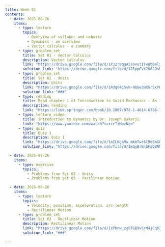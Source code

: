 ```yaml
---
title: Week 01
contents:
  - date: 2025-08-26
    items:
      - type: lecture
        topics:
          - Overview of syllabus and website
          - Dynamics - an overview
          - Vector calculus - a summary
      - type: problem_set
        title: Set 01 - Vector Calculus
        description: Vector Calculus
        link: "https://drive.google.com/file/d/1PJ2r8qgA37ovutITwBbBalxlB6l-XVLL/view?usp=sharing"
        solution_link: "https://drive.google.com/file/d/12EppCVX208JQsDAhpJ5oOjpvJHObxFgp/view?usp=sharing"
      - type: problem_set
        title: Set 02 - Units
        description: Units
        link: "https://drive.google.com/file/d/1Rdg04CSyN-9QGe3HXGr5xVUL4HjWej14/view?usp=sharing"
        solution_link: "###"
      - type: reading
        title: Read chapter 1 of Introduction to Solid Mechanics - An Integrated Approach by Lubliner and Papadopoulos.
        description: reading
        link: "https://link.springer.com/book/10.1007/978-1-4614-6768-7"
      - type: lecture_video
        title: Introduction to Dynamics by Dr. Joseph Bakarji
        link: "https://www.youtube.com/watch?v=icrTzMozNgo"
      - type: quiz
        title: Quiz 1
        description: Quiz 1
        link: "https://drive.google.com/file/d/1mILKgbMw_mKmTwt6lRd5mXQ2lkol-UCc/view?usp=drive_link"
        solution_link: "https://drive.google.com/file/d/1mGgBrBhbFaQ8NhaxvTEqCIrh3tnNz6Dg/view?usp=drive_link"

  - date: 2025-08-26
    items:
      - type: exercise
        topics:
          - Problems from Set 02 - Units
          - Problems from Set 03 - Rectlinear Motion

  - date: 2025-08-28
    items:
      - type: lecture
        topics:
          - Velocity, position, acceleration, arc-length
          - Rectilinear Motion
      - type: problem_set
        title: Set 03 - Rectlinear Motion
        description: Rectilinear Motion
        link: "https://drive.google.com/file/d/1XPbnw_zgBTGB9v5rM4jCqX2SgUoHAn8S/view?usp=sharing"
        solution_link: "###"

---
```

